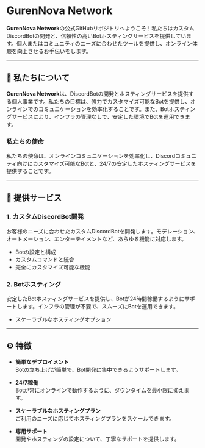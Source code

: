# GurenNova Network

**GurenNova Network**の公式GitHubリポジトリへようこそ！私たちはカスタムDiscordBotの開発と、信頼性の高いBotホスティングサービスを提供しています。個人またはコミュニティのニーズに合わせたツールを提供し、オンライン体験を向上させるお手伝いをします。

---

## 🌟 私たちについて

**GurenNova Network**は、DiscordBotの開発とホスティングサービスを提供する個人事業です。私たちの目標は、強力でカスタマイズ可能なBotを提供し、オンラインでのコミュニケーションを効率化することです。また、Botホスティングサービスにより、インフラの管理なしで、安定した環境でBotを運用できます。

### 私たちの使命
私たちの使命は、オンラインコミュニケーションを効率化し、Discordコミュニティ向けにカスタマイズ可能なBotと、24/7の安定したホスティングサービスを提供することです。

---

## 💼 提供サービス

### 1. **カスタムDiscordBot開発**
お客様のニーズに合わせたカスタムDiscordBotを開発します。モデレーション、オートメーション、エンターテイメントなど、あらゆる機能に対応します。

- Botの設定と構成
- カスタムコマンドと統合
- 完全にカスタマイズ可能な機能

### 2. **Botホスティング**
安定したBotホスティングサービスを提供し、Botが24時間稼働するようにサポートします。インフラの管理が不要で、スムーズにBotを運用できます。

- スケーラブルなホスティングオプション

---

## ⚙️ 特徴

- **簡単なデプロイメント**  
  Botの立ち上げが簡単で、Bot開発に集中できるようサポートします。

- **24/7稼働**  
  Botが常にオンラインで動作するように、ダウンタイムを最小限に抑えます。

- **スケーラブルなホスティングプラン**  
  ご利用のニーズに応じてホスティングプランをスケールできます。

- **専用サポート**  
  開発やホスティングの設定について、丁寧なサポートを提供します。
